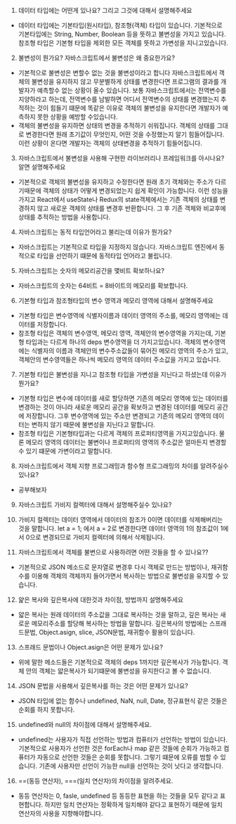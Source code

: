 1.  데이터 타입에는 어떤게 있나요? 그리고 그것에 대해서 설명해주세요

-   데이터 타입에는 기본타입(원시타입), 참조형(객체) 타입이 있습니다. 기본적으로 기본타입에는 String, Number, Boolean 등을 뜻하고 불변성을 가지고 있습니다. 참조형 타입은 기본형 타입을 제외한 모든 객체를 뜻하고 가변성을 지니고있습니다.

2.  불변성이 뭔가요? 자바스크립트에서 불변성은 왜 중요한가요?

-   기본적으로 불변성은 변할수 없는 것을 불변성이라고 합니다 자바스크립트에서 객체의 불변성을 유지하지 않고 무분별하게 상태를 변경한다면 프로그램의 결과를 개발자가 예측할수 없는 상황이 올수 있습니다. 보통 자바스크립트에서는 전역변수를 지양하라고 하는데, 전역변수를 남발하면 어디서 전역변수의 상태를 변경했는지 추적하는 것이 힘들기 떄문에 똑같은 이유로 객체의 불변성을 유지한다면 개발자가 예측하지 못한 상황을 예방할 수있습니다.
-   객체의 불변성을 유지하면 상태의 변경을 추적하기 쉬워집니다. 객체의 상태를 그대로 변경한다면 원래 초기값이 무엇인지, 어떤 것을 수정했는지 알기 힘들어집니다. 이런 상황이 온다면 개발자는 객체의 상태변경을 추적하기 힘들어집니다.

3.  자바스크립트에서 불변성을 사용해 구현한 라이브러리나 프레임워크를 아시나요? 알면 설명해주세요

-   기본적으로 객체의 불변성을 유지하고 수정한다면 원래 초기 객체와는 주소가 다르기때문에 객체의 상태가 어떻게 변경되었는지 쉽게 확인이 가능합니다. 이런 성능을 가지고 React에서 useState나 Redux의 state객체에서는 기존 객체의 상태를 변경하지 않고 새로운 객체의 상태를 변경후 반환합니다. 그 후 기존 객체와 비교후에 상태를 추적하는 방법을 사용합니다.

4.  자바스크립트는 동적 타입언어라고 불리는데 이유가 뭔가요?

-   자바스크립트는 기본적으로 타입을 지정하지 않습니다. 자바스크립트 엔진에서 동적으로 타입을 선언하기 떄문에 동적타입 언어라고 불립니다.

5.  자바스크립트는 숫자의 메모리공간을 몇비트 확보하나요?

-   자바스크립트의 숫자는 64비트 = 8바이트의 메모리를 확보합니다.

6.  기본형 타입과 참조형타입의 변수 영역과 메모리 영역에 대해서 설명해주세요

-   기본형 타입은 변수영역에 식별자이름과 데이터 영역의 주소를, 메모리 영역에는 데이터를 저장합니다.
-   참조형 타입은 객체의 변수영역, 메모리 영역, 객체안의 변수영역을 가지는데, 기본형 타입과는 다르게 하나의 deps 변수영역을 더 가지고있습니다. 객체의 변수영역에는 식별자의 이름과 객체안의 변수주소값들이 묶어진 메모리 영역의 주소가 있고, 객체안의 변수영역들은 하나씩 메모리 영역의 데이터 주소값을 가지고 있습니다.

7.  기본형 타입은 불변성을 지니고 참조형 타입을 가변성을 지닌다고 하셨는데 이유가 뭔가요?

-   기본형 타입은 변수에 데이터를 새로 할당하면 기존의 메모리 영역에 있는 데이터를 변경하는 것이 아니라 새로운 메모리 공간을 확보하고 변경된 데이터를 메모리 공간에 저장합니다. 그후 변수영역에 있는 주소만 변경되고 기존의 메모리 영역의 데이터는 변하지 않기 때문에 불변성을 지닌다고 말합니다.
-   참조형 타입은 기본형타입과는 다르게 객체의 프로퍼티영역을 가지고있습니다. 물론 메모리 영역의 데이터는 불변이나 프로퍼티의 영역의 주소값은 얼마든지 변경할 수 있기 떄문에 가변이라고 말합니다.

8.  자바스크립트에서 객체 지향 프로그래밍과 함수형 프로그래밍의 차이를 알려주실수있나요?

-   공부해보자

9.  자바스크립트 가비지 컬렉터에 대해서 설명해주실수 있나요?
    
10.  가비지 컬렉터는 데이터 영역에서 데이터의 참조가 0이면 데이터를 삭제해버리는 것을 말합니다. let a = 1; 에서 a = 2로 변경한다면 데이터 영역의 1의 참조값이 1에서 0으로 변경되므로 가비지 컬렉터에 의해서 삭제됩니다.
    
11.  자바스크립트에서 객체를 불변으로 사용하려면 어떤 것들을 할 수 있나요??
    

-   기본적으로 JSON 메소드로 문자열로 변경후 다시 객체로 만드는 방법이나, 재귀함수를 이용해 객체의 객체까지 들어가면서 복사하는 방법으로 불변성을 유지할 수 있습니다.

12.  얉은 복사와 깊은복사에 대한것과 차이점, 방법까지 설명해주세요

-   얇은 복사는 원래 데이터의 주소값을 그대로 복사하는 것을 말하고, 깊은 복사는 새로운 메모리주소를 할당해 복사하는 방법을 말합니다. 깊은복사의 방법에는 스프래드문법, Object.asign, slice, JSON문법, 재귀함수 활용이 있습니다.

13.  스프래드 문법이나 Object.asign은 어떤 문제가 있나요?

-   위에 말한 메소드들은 기본적으로 객체의 deps 1까지만 깊은복사가 가능합니다. 객체 안의 객체는 얇은복사가 되기떄문에 불변성을 유지한다고 볼 수 없습니다.

14.  JSON 문법을 사용해서 깊은복사를 하는 것은 어떤 문제가 있나요?

-   JSON 타입에 없는 함수나 undefined, NaN, null, Date, 정규표현식 같은 것들은 순회를 하지 못합니다.

15.  undefined와 null의 차이점에 대해서 설명해주세요.

-   undefined는 사용자가 직접 선언하는 방법과 컴퓨터가 선언하는 방법이 있습니다. 기본적으로 사용자가 선언한 것은 forEach나 map 같은 것들에 순회가 가능하고 컴퓨터가 자동으로 선언한 것들은 순회를 못합니다. 그렇기 떄문에 오류를 범할 수 있습니다. 기존에 사용자만 선언이 가능한 null을 선언하는 것이 낫다고 생각합니다.

16.  ==(동등 연산자), ===(일치 연산자)의 차이점을 알려주세요.

-   동등 연산자는 0, fasle, undefined 등 동등한 표현을 하는 것들을 모두 같다고 표현합니다. 하지만 일치 연산자는 정확하게 일치해야 같다고 표현하기 때문에 일치 연산자의 사용을 지향해야합니다.